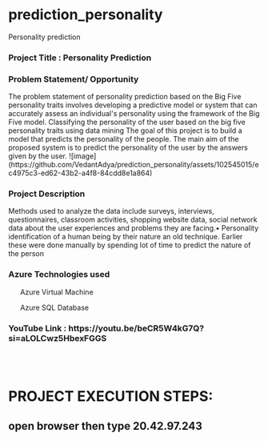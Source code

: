 # prediction_personality

Personality prediction 

<h3>Project Title : Personality Prediction</h3>

<h3>Problem Statement/ Opportunity</h3>
<p>The problem statement of personality prediction based on the Big Five personality traits involves developing a predictive model or system that can accurately assess an individual's personality using the framework of the Big Five model.
Classifying the personality of the user based on the big five personality traits using data mining 
The goal of this project is to build a model that predicts the personality of the people.  The main aim of the proposed system is to predict the personality of the user by the answers given by the user. 
![image](https://github.com/VedantAdya/prediction_personality/assets/102545015/ec4975c3-ed62-43b2-a4f8-84cdd8e1a864)
</p>

<h3>Project Description</h3>
<p>	Methods used to analyze the data include surveys, interviews, questionnaires, classroom activities, shopping website data, social network data about the user experiences and problems they are facing.•	Personality identification of a human being by their nature an old technique. Earlier these were done manually by spending lot of time to predict the nature of the person</p>


<h3>Azure Technologies used</h3>
<ul>Azure Virtual Machine</ul>
<ul>Azure SQL Database</ul>


<h3>YouTube Link : https://youtu.be/beCR5W4kG7Q?si=aLOLCwz5HbexFGGS</h3>
<br>
<br>
<h1>PROJECT EXECUTION STEPS:</h1>
<h2>open browser then type 20.42.97.243 </h2>
